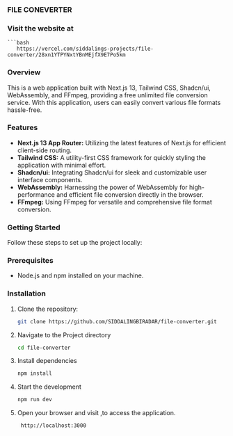 ### FILE CONEVERTER
### Visit the website at
    ```bash
       https://vercel.com/siddalings-projects/file-converter/28xn1YTPYNxtYBnMEjfX9E7Po5km
### Overview
This is a web application built with Next.js 13, Tailwind CSS, Shadcn/ui, WebAssembly, and FFmpeg, providing a free unlimited file conversion service. 
With this application, users can easily convert various file formats hassle-free.

### Features
- **Next.js 13 App Router:** Utilizing the latest features of Next.js for efficient client-side routing.
- **Tailwind CSS:** A utility-first CSS framework for quickly styling the application with minimal effort.
- **Shadcn/ui:** Integrating Shadcn/ui for sleek and customizable user interface components.
- **WebAssembly:** Harnessing the power of WebAssembly for high-performance and efficient file conversion directly in the browser.
- **FFmpeg:** Using FFmpeg for versatile and comprehensive file format conversion.

### Getting Started
Follow these steps to set up the project locally:

### Prerequisites
- Node.js and npm installed on your machine.

### Installation
1. Clone the repository:
   ```bash
   git clone https://github.com/SIDDALINGBIRADAR/file-converter.git
2. Navigate to the Project directory
   ```bash
   cd file-converter
4. Install dependencies
   ```bash
   npm install
6. Start the development
   ```bash
   npm run dev
8. Open your browser and visit ,to access the application.
   ```bash
    http://localhost:3000 
